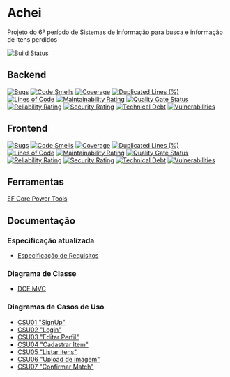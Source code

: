 # Achei
Projeto do 6º período de Sistemas de Informação para busca e informação de itens perdidos

[![Build Status](https://dev.azure.com/lucasgsm88/Achei/_apis/build/status/lucasgmagalhaes.Achei?branchName=master)](https://dev.azure.com/lucasgsm88/Achei/_build/latest?definitionId=2&branchName=master)

## Backend

[![Bugs](https://sonarcloud.io/api/project_badges/measure?project=lucasgmagalhaes_Achei&metric=bugs)](https://sonarcloud.io/dashboard?id=lucasgmagalhaes_Achei)
[![Code Smells](https://sonarcloud.io/api/project_badges/measure?project=lucasgmagalhaes_Achei&metric=code_smells)](https://sonarcloud.io/dashboard?id=lucasgmagalhaes_Achei)
[![Coverage](https://sonarcloud.io/api/project_badges/measure?project=lucasgmagalhaes_Achei&metric=coverage)](https://sonarcloud.io/dashboard?id=lucasgmagalhaes_Achei)
[![Duplicated Lines (%)](https://sonarcloud.io/api/project_badges/measure?project=lucasgmagalhaes_Achei&metric=duplicated_lines_density)](https://sonarcloud.io/dashboard?id=lucasgmagalhaes_Achei)
[![Lines of Code](https://sonarcloud.io/api/project_badges/measure?project=lucasgmagalhaes_Achei&metric=ncloc)](https://sonarcloud.io/dashboard?id=lucasgmagalhaes_Achei)
[![Maintainability Rating](https://sonarcloud.io/api/project_badges/measure?project=lucasgmagalhaes_Achei&metric=sqale_rating)](https://sonarcloud.io/dashboard?id=lucasgmagalhaes_Achei)
[![Quality Gate Status](https://sonarcloud.io/api/project_badges/measure?project=lucasgmagalhaes_Achei&metric=alert_status)](https://sonarcloud.io/dashboard?id=lucasgmagalhaes_Achei)
[![Reliability Rating](https://sonarcloud.io/api/project_badges/measure?project=lucasgmagalhaes_Achei&metric=reliability_rating)](https://sonarcloud.io/dashboard?id=lucasgmagalhaes_Achei)
[![Security Rating](https://sonarcloud.io/api/project_badges/measure?project=lucasgmagalhaes_Achei&metric=security_rating)](https://sonarcloud.io/dashboard?id=lucasgmagalhaes_Achei)
[![Technical Debt](https://sonarcloud.io/api/project_badges/measure?project=lucasgmagalhaes_Achei&metric=sqale_index)](https://sonarcloud.io/dashboard?id=lucasgmagalhaes_Achei)
[![Vulnerabilities](https://sonarcloud.io/api/project_badges/measure?project=lucasgmagalhaes_Achei&metric=vulnerabilities)](https://sonarcloud.io/dashboard?id=lucasgmagalhaes_Achei)

## Frontend
[![Bugs](https://sonarcloud.io/api/project_badges/measure?project=acheiFront&metric=bugs)](https://sonarcloud.io/dashboard?id=acheiFront)
[![Code Smells](https://sonarcloud.io/api/project_badges/measure?project=acheiFront&metric=code_smells)](https://sonarcloud.io/dashboard?id=acheiFront)
[![Coverage](https://sonarcloud.io/api/project_badges/measure?project=acheiFront&metric=coverage)](https://sonarcloud.io/dashboard?id=acheiFront)
[![Duplicated Lines (%)](https://sonarcloud.io/api/project_badges/measure?project=acheiFront&metric=duplicated_lines_density)](https://sonarcloud.io/dashboard?id=acheiFront)
[![Lines of Code](https://sonarcloud.io/api/project_badges/measure?project=acheiFront&metric=ncloc)](https://sonarcloud.io/dashboard?id=acheiFront)
[![Maintainability Rating](https://sonarcloud.io/api/project_badges/measure?project=acheiFront&metric=sqale_rating)](https://sonarcloud.io/dashboard?id=acheiFront)
[![Quality Gate Status](https://sonarcloud.io/api/project_badges/measure?project=acheiFront&metric=alert_status)](https://sonarcloud.io/dashboard?id=acheiFront)
[![Reliability Rating](https://sonarcloud.io/api/project_badges/measure?project=acheiFront&metric=reliability_rating)](https://sonarcloud.io/dashboard?id=acheiFront)
[![Security Rating](https://sonarcloud.io/api/project_badges/measure?project=acheiFront&metric=security_rating)](https://sonarcloud.io/dashboard?id=acheiFront)
[![Technical Debt](https://sonarcloud.io/api/project_badges/measure?project=acheiFront&metric=sqale_index)](https://sonarcloud.io/dashboard?id=acheiFront)
[![Vulnerabilities](https://sonarcloud.io/api/project_badges/measure?project=acheiFront&metric=vulnerabilities)](https://sonarcloud.io/dashboard?id=acheiFront)

## Ferramentas

[EF Core Power Tools](https://marketplace.visualstudio.com/items?itemName=ErikEJ.EFCorePowerTools)


## Documentação

### Especificação atualizada

- [Especificação de Requisitos](https://drive.google.com/open?id=13Mih8nkcd9aK4GGMtKondO8bfVX2xmD5Se-37NAZThU)

### Diagrama de Classe

- [DCE MVC](https://docs.google.com/document/d/1ZUSzTlPLYgsEnEvXeh9WudoOS0GynfZf5T7Yxa8aiAw/edit?usp=sharing)

### Diagramas de Casos de Uso

- [CSU01 "SignUp"](https://docs.google.com/document/d/1eJR6llgWxwPzqHy0L8fXCb0ZO9tY6AC5SG8TgA2b14o/edit?usp=sharing)
- [CSU02 "Login"](https://docs.google.com/document/d/12MyD8xlxDu6dlkWR8KCyQuEUmANbeTVE-O8ya4J_5FU/edit?usp=sharing)
- [CSU03 "Editar Perfil"](https://docs.google.com/document/d/1QvOqOLTfElQ3Qlve0Tp402x7u5vBH_doj1-0CctYRtg/edit?usp=sharing)
- [CSU04 "Cadastrar Item"](https://drive.google.com/open?id=1_HoWTEw3QKBvWg0ykG5SMBm2rgggYhpVPSWdSlbgtvY)
- [CSU05 "Listar itens"](https://drive.google.com/open?id=1tdfk2lNZnfXjjgw-VO5CIWgXmAL4LRciw-ARXvkCpTU)
- [CSU06 "Upload de imagem"](https://drive.google.com/open?id=1t0oyPdy0PZFS3G4DZ_aDG5Ffepj51u0tq0WgWOc8b-w)
- [CSU07 "Confirmar Match"](https://drive.google.com/open?id=1W64E1ws-_x4_T_nqB66-ZCm1xhAPZAjgtFfLAulII1A)
